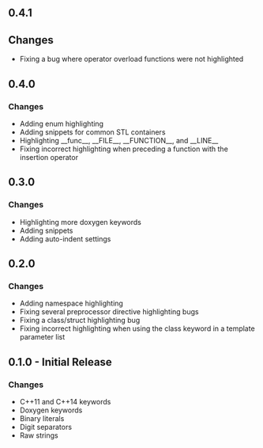 ## 0.4.1

## Changes

* Fixing a bug where operator overload functions were not highlighted

## 0.4.0

### Changes

* Adding enum highlighting
* Adding snippets for common STL containers
* Highlighting \_\_func\_\_, \_\_FILE\_\_, \_\_FUNCTION\_\_, and \_\_LINE\_\_
* Fixing incorrect highlighting when preceding a function with the insertion operator

## 0.3.0

### Changes

* Highlighting more doxygen keywords
* Adding snippets
* Adding auto-indent settings

## 0.2.0

### Changes

* Adding namespace highlighting
* Fixing several preprocessor directive highlighting bugs
* Fixing a class/struct highlighting bug
* Fixing incorrect highlighting when using the class keyword in a template parameter list

## 0.1.0 - Initial Release

### Changes

* C++11 and C++14 keywords
* Doxygen keywords
* Binary literals
* Digit separators
* Raw strings
